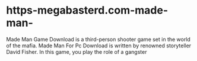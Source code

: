 # https-megabasterd.com-made-man-
Made Man Game Download is a third-person shooter game set in the world of the mafia. Made Man For Pc Download is written by renowned storyteller David Fisher. In this game, you play the role of a gangster
